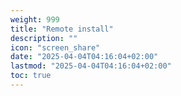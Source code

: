 ```yaml
---
weight: 999
title: "Remote install"
description: ""
icon: "screen_share"
date: "2025-04-04T04:16:04+02:00"
lastmod: "2025-04-04T04:16:04+02:00"
toc: true
---
```


